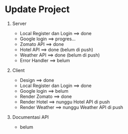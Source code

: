 # Update Project

1. Server
    - Local Register dan Login ==> done
    - Google login ==> progres...
    - Zomato API ==> done
    - Hotel API ==> done (belum di push)
    - Weather API ==> done (belum di push)
    - Error Handler ==> belum

2. Client
    - Design ==> done
    - Local Register dan Login ==> done
    - Google login ==> belum
    - Render Zomato ==> done
    - Render Hotel ==> nunggu Hotel API di push
    - Render Weather ==> nunggu Weather API di push

3. Documentasi API
    - belum
